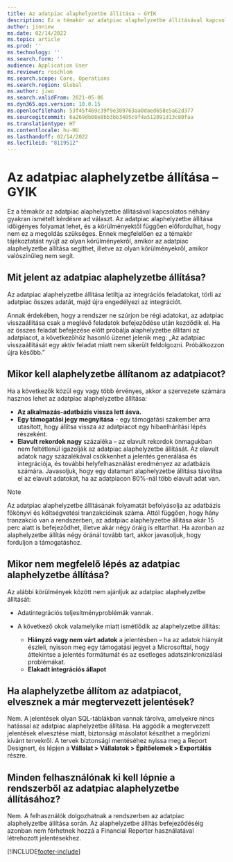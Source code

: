 ```yaml
---
title: Az adatpiac alaphelyzetbe állítása – GYIK
description: Ez a témakör az adatpiac alaphelyzetbe állításával kapcsolatos néhány gyakran ismételt kérdésre ad választ.
author: jinniew
ms.date: 02/14/2022
ms.topic: article
ms.prod: ''
ms.technology: ''
ms.search.form: ''
audience: Application User
ms.reviewer: roschlom
ms.search.scope: Core, Operations
ms.search.region: Global
ms.author: jiwo
ms.search.validFrom: 2021-05-06
ms.dyn365.ops.version: 10.0.15
ms.openlocfilehash: 53f45f469c39f9e389763aa0daed658e5a62d377
ms.sourcegitcommit: 6a269db08e8bb3bb3405c9f4a512091d13c80faa
ms.translationtype: HT
ms.contentlocale: hu-HU
ms.lasthandoff: 02/14/2022
ms.locfileid: "8119512"
---
```

# <a name="data-mart-resets-faq"></a>Az adatpiac alaphelyzetbe állítása – GYIK

Ez a témakör az adatpiac alaphelyzetbe állításával kapcsolatos néhány gyakran ismételt kérdésre ad választ. Az adatpiac alaphelyzetbe állítása időigényes folyamat lehet, és a körülményektől függően előfordulhat, hogy nem ez a megoldás szükséges. Ennek megfelelően ez a témakör tájékoztatást nyújt az olyan körülményekről, amikor az adatpiac alaphelyzetbe állítása segíthet, illetve az olyan körülményekről, amikor valószínűleg nem segít.

## <a name="what-is-a-data-mart-reset"></a>Mit jelent az adatpiac alaphelyzetbe állítása?

Az adatpiac alaphelyzetbe állítása letiltja az integrációs feladatokat, törli az adatpiac összes adatát, majd újra engedélyezi az integrációt.

Annak érdekében, hogy a rendszer ne szúrjon be régi adatokat, az adatpiac visszaállítása csak a meglévő feladatok befejeződése után kezdődik el. Ha az összes feladat befejezése előtt próbálja alaphelyzetbe állítani az adatpiacot, a következőhöz hasonló üzenet jelenik meg: „Az adatpiac visszaállítását egy aktív feladat miatt nem sikerült feldolgozni. Próbálkozzon újra később.”

## <a name="when-do-i-have-to-do-a-data-mart-reset"></a>Mikor kell alaphelyzetbe állítanom az adatpiacot?

Ha a következők közül egy vagy több érvényes, akkor a szervezete számára hasznos lehet az adatpiac alaphelyzetbe állítása:

- **Az alkalmazás-adatbázis vissza lett ásva.**
- **Egy támogatási jegy megnyitása** - egy támogatási szakember arra utasított, hogy állítsa vissza az adatpiacot egy hibaelhárítási lépés részeként.
- **Elavult rekordok nagy** százaléka – az elavult rekordok önmagukban nem feltétlenül igazolják az adatpiac alaphelyzetbe állítását. Az elavult adatok nagy százalékával csökkenhet a jelentés generálása és integrációja, és további helyfelhasználást eredményez az adatbázis számára. Javasoljuk, hogy egy datamart alaphelyzetbe állítása távolítsa el az elavult adatokat, ha az adatpiacon 80%-nál több elavult adat van.
 
> [!NOTE]
> Az adatpiac alaphelyzetbe állításának folyamatát befolyásolja az adatbázis főkönyvi és költségvetési tranzakcióinak száma. Attól függően, hogy hány tranzakció van a rendszerben, az adatpiac alaphelyzetbe állítása akár 15 perc alatt is befejeződhet, illetve akár négy óráig is eltarthat. Ha azonban az alaphelyzetbe állítás négy óránál tovább tart, akkor javasoljuk, hogy forduljon a támogatáshoz.
 
## <a name="when-is-a-data-mart-reset-inappropriate"></a>Mikor nem megfelelő lépés az adatpiac alaphelyzetbe állítása?

Az alábbi körülmények között nem ajánljuk az adatpiac alaphelyzetbe állítását:

- Adatintegrációs teljesítményproblémák vannak.
- A következő okok valamelyike miatt ismétlődik az alaphelyzetbe állítás:

    - **Hiányzó vagy nem várt adatok** a jelentésben – ha az adatok hiányát észleli, nyisson meg egy támogatási jegyet a Microsofttal, hogy áttekintse a jelentés formátumát és az esetleges adatszinkronizálási problémákat.
    - **Elakadt integrációs állapot**
   
## <a name="if-i-reset-the-data-mart-will-i-lose-reports-that-ive-already-designed"></a>Ha alaphelyzetbe állítom az adatpiacot, elvesznek a már megtervezett jelentések?

Nem. A jelentések olyan SQL-táblákban vannak tárolva, amelyekre nincs hatással az adatpiac alaphelyzetbe állítása. Ha aggódik a megtervezett jelentések elvesztése miatt, biztonsági másolatot készíthet a megőrizni kívánt tervekről. A tervek biztonsági mentéséhez nyissa meg a Report Designert, és lépjen a **Vállalat \> Vállalatok \> Építőelemek \> Exportálás** részre.
 
## <a name="do-all-users-have-to-exit-the-system-before-i-can-reset-the-data-mart"></a>Minden felhasználónak ki kell lépnie a rendszerből az adatpiac alaphelyzetbe állításához?

Nem. A felhasználók dolgozhatnak a rendszerben az adatpiac alaphelyzetbe állítása során. Az alaphelyzetbe állítás befejeződéséig azonban nem férhetnek hozzá a Financial Reporter használatával létrehozott jelentésekhez.

[!INCLUDE[footer-include](../../../includes/footer-banner.md)]
